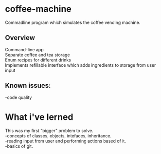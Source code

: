 # coffee-machine
Commadline program which simulates the coffee vending machine.
## Overview
Command-line app <br>
Separate coffee and tea storage <br>
Enum recipes for different drinks<br>
Implements refillable interface which adds ingredients to storage from user input<br>
## Known issues: <br>
-code quality
# What i've lerned
This was my first "bigger" problem to solve.<br>
-concepts of classes, objects, intefaces, inheritance.<br>
-reading input from user and performing actions based of it.<br>
-basics of git.<br>
